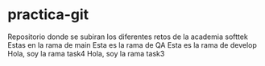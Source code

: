 # practica-git
Repositorio donde se subiran los diferentes retos de la academia softtek
Estas en la rama de main
Esta es la rama de QA
Esta es la rama de develop
Hola, soy la rama task4
Hola, soy la rama task3
